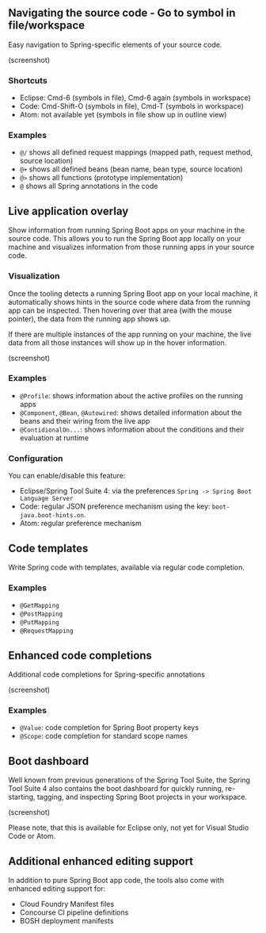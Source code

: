 ## Navigating the source code - Go to symbol in file/workspace
Easy navigation to Spring-specific elements of your source code.

(screenshot)

### Shortcuts
* Eclipse: Cmd-6 (symbols in file), Cmd-6 again (symbols in workspace)
* Code: Cmd-Shift-O (symbols in file), Cmd-T (symbols in workspace)
* Atom: not available yet (symbols in file show up in outline view)

### Examples
* `@/` shows all defined request mappings (mapped path, request method, source location)
* `@+` shows all defined beans (bean name, bean type, source location)
* `@>` shows all functions (prototype implementation)
* `@` shows all Spring annotations in the code

## Live application overlay
Show information from running Spring Boot apps on your machine in the source code. This allows you to run the Spring Boot app locally on your machine and visualizes information from those running apps in your source code.

### Visualization
Once the tooling detects a running Spring Boot app on your local machine, it automatically shows hints in the source code where data from the running app can be inspected. Then hovering over that area (with the mouse pointer), the data from the running app shows up.

If there are multiple instances of the app running on your machine, the live data from all those instances will show up in the hover information.

(screenshot)

### Examples
* `@Profile`: shows information about the active profiles on the running apps
* `@Component`, `@Bean`, `@Autowired`: shows detailed information about the beans and their wiring from the live app
* `@ContidionalOn...`: shows information about the conditions and their evaluation at runtime

### Configuration
You can enable/disable this feature:
* Eclipse/Spring Tool Suite 4: via the preferences `Spring -> Spring Boot Language Server`
* Code: regular JSON preference mechanism using the key: `boot-java.boot-hints.on`.
* Atom: regular preference mechanism

## Code templates
Write Spring code with templates, available via regular code completion.

### Examples
* `@GetMapping`
* `@PostMapping`
* `@PutMapping`
* `@RequestMapping`

## Enhanced code completions
Additional code completions for Spring-specific annotations

(screenshot)

### Examples
* `@Value`: code completion for Spring Boot property keys
* `@Scope`: code completion for standard scope names

## Boot dashboard
Well known from previous generations of the Spring Tool Suite, the Spring Tool Suite 4 also contains the boot dashboard for quickly running, re-starting, tagging, and inspecting Spring Boot projects in your workspace.

(screenshot)

Please note, that this is available for Eclipse only, not yet for Visual Studio Code or Atom.

## Additional enhanced editing support
In addition to pure Spring Boot app code, the tools also come with enhanced editing support for:
* Cloud Foundry Manifest files
* Concourse CI pipeline definitions
* BOSH deployment manifests
